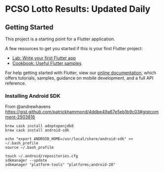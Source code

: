 # PCSO Lotto Results: Updated Daily



## Getting Started

This project is a starting point for a Flutter application.

A few resources to get you started if this is your first Flutter project:

- [Lab: Write your first Flutter app](https://flutter.dev/docs/get-started/codelab)
- [Cookbook: Useful Flutter samples](https://flutter.dev/docs/cookbook)

For help getting started with Flutter, view our 
[online documentation](https://flutter.dev/docs), which offers tutorials, 
samples, guidance on mobile development, and a full API reference.

### Installing Android SDK
From @andrewhavens
https://gist.github.com/patrickhammond/4ddbe49a67e5eb1b9c03#gistcomment-2903816

```
brew cask install adoptopenjdk8
brew cask install android-sdk

echo "export ANDROID_HOME=/usr/local/share/android-sdk" >> ~/.bash_profile
source ~/.bash_profile

touch ~/.android/repositories.cfg
sdkmanager --update
sdkmanager "platform-tools" "platforms;android-28"
```
